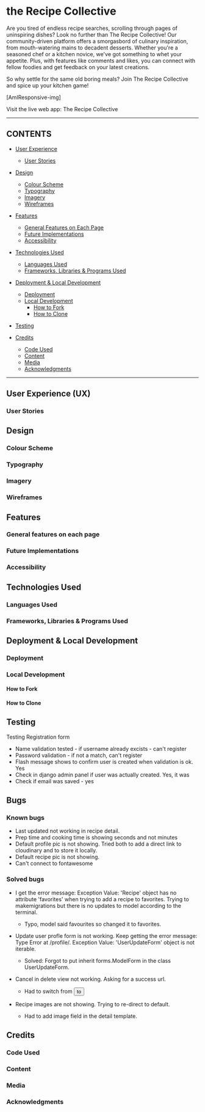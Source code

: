 # the Recipe Collective

Are you tired of endless recipe searches, scrolling through pages of uninspiring dishes? Look no further than The Recipe Collective! Our community-driven platform offers a smorgasbord of culinary inspiration, from mouth-watering mains to decadent desserts. Whether you're a seasoned chef or a kitchen novice, we've got something to whet your appetite. Plus, with features like comments and likes, you can connect with fellow foodies and get feedback on your latest creations. 

So why settle for the same old boring meals? Join The Recipe Collective and spice up your kitchen game!

[AmIResponsive-img]

Visit the live web app: The Recipe Collective

---

## CONTENTS

* [User Experience](#user-experience-ux)
  * [User Stories](#user-stories)

* [Design](#design)
  * [Colour Scheme](#colour-scheme)
  * [Typography](#typography)
  * [Imagery](#imagery)
  * [Wireframes](#wireframes)

* [Features](#features)
  * [General Features on Each Page](#general-features-on-each-page)
  * [Future Implementations](#future-implementations)
  * [Accessibility](#accessibility)

* [Technologies Used](#technologies-used)
  * [Languages Used](#languages-used)
  * [Frameworks, Libraries & Programs Used](#frameworks-libraries--programs-used)

* [Deployment & Local Development](#deployment--local-development)
  * [Deployment](#deployment)
  * [Local Development](#local-development)
    * [How to Fork](#how-to-fork)
    * [How to Clone](#how-to-clone)

* [Testing](#testing)

* [Credits](#credits)
  * [Code Used](#code-used)
  * [Content](#content)
  * [Media](#media)
  * [Acknowledgments](#acknowledgments)

---

## User Experience (UX)



### User Stories


## Design


### Colour Scheme


### Typography


### Imagery



### Wireframes


## Features

### General features on each page


### Future Implementations


### Accessibility


## Technologies Used


### Languages Used


### Frameworks, Libraries & Programs Used

## Deployment & Local Development


### Deployment


### Local Development


#### How to Fork


#### How to Clone


## Testing

Testing
Registration form
- Name validation tested - if username already excists - can't register
- Password validation - if not a match, can't register
- Flash message shows to confirm user is created when validation is ok. Yes
- Check in django admin panel if user was actually created. Yes, it was
- Check if email was saved  - yes

## Bugs

### Known bugs
- Last updated not working in recipe detail.
- Prep time and cooking time is showing seconds and not minutes
- Default profile pic is not showing. Tried both to add a direct link to cloudinary and to store it locally. 
- Default recipe pic is not showing.
- Can't connect to fontawesome

### Solved bugs
- I get the error message: Exception Value:	'Recipe' object has no attribute 'favorites' when trying to add a recipe to favorites. Trying to makemigrations but 
  there is no updates to model according to the terminal. 
    - Typo, model said favourites so changed it to  favorites. 
- Update user profle form is not working. Keep getting the error message: Type Error at /profile/. Exception Value: 'UserUpdateForm' object is not iterable. 
  - Solved: Forgot to put inherit forms.ModelForm in the class UserUpdateForm. 

- Cancel in delete view not working. Asking for a success url. 
  - Had to switch from <button> to <a>

- Recipe images are not showing. Trying to re-direct to default. 
  - Had to add image field in the detail template. 


## Credits


### Code Used


### Content


###  Media

  
###  Acknowledgments
